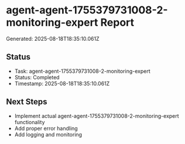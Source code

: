 # agent-agent-1755379731008-2-monitoring-expert Report

Generated: 2025-08-18T18:35:10.061Z

## Status
- Task: agent-agent-1755379731008-2-monitoring-expert
- Status: Completed
- Timestamp: 2025-08-18T18:35:10.061Z

## Next Steps
- Implement actual agent-agent-1755379731008-2-monitoring-expert functionality
- Add proper error handling
- Add logging and monitoring
